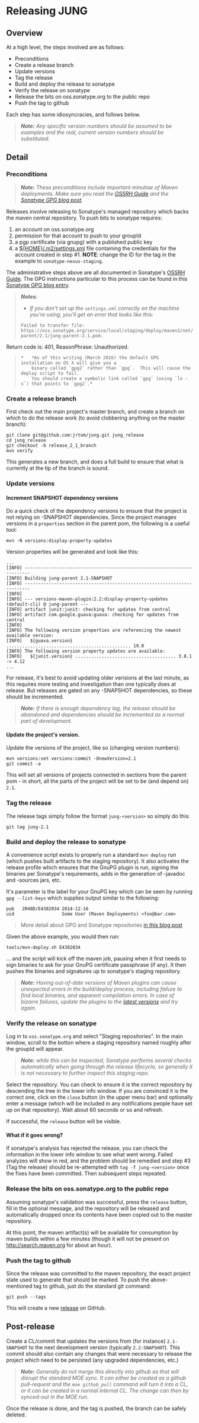 # Releasing JUNG

## Overview

At a high level, the steps involved are as follows:

  * Preconditions
  * Create a release branch
  * Update versions
  * Tag the release
  * Build and deploy the release to sonatype
  * Verify the release on sonatype
  * Release the bits on oss.sonatype.org to the public repo
  * Push the tag to github


Each step has some idiosyncracies, and follows below.

> ***Note:*** *Any specific version numbers should be assumed to be examples and the real,
> current version numbers should be substituted.*

## Detail

### Preconditions

> ***Note:*** *These preconditions include important minutiae of Maven
> deployments.  Make sure you read the [OSSRH Guide] and the [Sonatype GPG
> blog post][GPG].*

Releases involve releasing to Sonatype's managed repository which backs the
maven central repository.  To push bits to sonatype requires:

  1. an account on oss.sonatype.org
  2. permission for that account to push to your groupId
  3. a pgp certificate (via gnupg) with a published public key
  4. a [${HOME}/.m2/settings.xml][settings.xml] file containing the credentials
     for the account created in step #1.  **NOTE**: change the ID for the <server> tag
     in the example to `sonatype-nexus-staging`.

The administrative steps above are all documented in Sonatype's
[OSSRH Guide]. The GPG instructions particular to this process can be found
in this [Sonatype GPG blog entry][GPG].

> ***Notes***:
> *   *If you don't set up the `settings.xml` correctly on the machine you're using,
>     you'll get an error that looks like this:*
> ```shell
> Failed to transfer file: https://oss.sonatype.org/service/local/staging/deploy/maven2/net/sf/jung/jung-parent/2.1/jung-parent-2.1.pom. 
Return code is: 401, ReasonPhrase: Unauthorized.
> ```
> *   *As of this writing (March 2016) the default GPG installation on OS X will give you a
>     binary called `gpg2` rather than `gpg`.  This will cause the deploy script to fail.  
>     You should create a symbolic link called `gpg` (using `ln -s`) that points to `gpg2`.*

### Create a release branch

First check out the main project's master branch, and create a branch on which
to do the release work (to avoid clobbering anything on the master branch):

```shell
git clone git@github.com:jrtom/jung.git jung_release
cd jung_release
git checkout -b release_2_1_branch
mvn verify
```

This generates a new branch, and does a full build to ensure that what is
currently at the tip of the branch is sound.

### Update versions

#### Increment SNAPSHOT dependency versions

Do a quick check of the dependency versions to ensure that the project is
not relying on -SNAPSHOT dependencies. Since the project manages versions
in a `properties` section in the parent pom, the following is a useful tool:

```shell
mvn -N versions:display-property-updates
```

Version properties will be generated and look like this:

```
...
[INFO] ------------------------------------------------------------------------
[INFO] Building jung-parent 2.1-SNAPSHOT
[INFO] ------------------------------------------------------------------------
[INFO] 
[INFO] --- versions-maven-plugin:2.2:display-property-updates (default-cli) @ jung-parent ---
[INFO] artifact junit:junit: checking for updates from central
[INFO] artifact com.google.guava:guava: checking for updates from central
[INFO] 
[INFO] The following version properties are referencing the newest available version:
[INFO]   ${guava.version} ............................................... 19.0
[INFO] The following version property updates are available:
[INFO]   ${junit.version} ...................................... 3.8.1 -> 4.12
...
```

For release, it's best to avoid updating older verisions at the last minute, as
this requires more testing and investigation than one typically does at release.
But releases are gated on any -SNAPSHOT dependencies, so these should be
incremented.

> ***Note:*** *If there is enough dependency lag, the release should be abandoned
> and dependencies should be incremented as a normal part of development.*

#### Update the project's version.

Update the versions of the project, like so (changing version numbers):

```shell
mvn versions:set versions:commit -DnewVersion=2.1
git commit -a
```

This will set all versions of projects connected in <module> sections from
the parent pom - in short, all the parts of the project will be set to be (and
depend on) `2.1`.

### Tag the release

The release tags simply follow the format `jung-<version>` so simply do this:

```shell
git tag jung-2.1
```

### Build and deploy the release to sonatype

A convenience script exists to properly run a standard `mvn deploy` run
(which pushes built artifacts to the staging repository).  It also activates
the release profile which ensures that the GnuPG plugin is run, signing the
binaries per Sonatype's requirements, adds in the generation of -javadoc and
-sources jars, etc.

It's parameter is the label for your GnuPG key which can be seen by running
`gpg --list-keys` which supplies output similar to the following:

```
pub   2048D/E4382034 2014-12-16
uid                  Some User (Maven Deployments) <foo@bar.com>
```

> More detail about GPG and Sonatype repositories [in this blog post][GPG]

Given the above example, you would then run:

```shell
tools/mvn-deploy.sh E4382034
```

... and the script will kick off the maven job, pausing when it first needs to
sign binaries to ask for your GnuPG certificate passphrase (if any).  It then
pushes the binaries and signatures up to sonatype's staging repository.

> ***Note:*** *Having out-of-date versions of Maven plugins can cause unexpected
> errors in the build/deploy process, including failure to find local binaries,
> and apparent compilation errors.  In case of bizarre failures, update the 
> plugins to the [latest versions](https://maven.apache.org/plugins/) and try again.*

### Verify the release on sonatype

Log in to `oss.sonatype.org` and select "Staging repositories".  In the
main window, scroll to the botton where a staging repository named roughly
after the groupId will appear.

> ***Note:*** *while this can be inspected, Sonatype performs several checks
> automatically when going through the release lifecycle, so generally it is
> not necessary to further inspect this staging repo.*

Select the repository.  You can check to ensure it is the correct repository by
descending the tree in the lower info window.  If you are convinced it is the
correct one, click on the `close` button (in the upper menu bar) and optionally
enter a message (which will be included in any notifications people have set
up on that repository).  Wait about 60 seconds or so and refresh.

If successful, the `release` button will be visible.

#### What if it goes wrong?

If sonatype's analysis has rejected the release, you can check the information
in the lower info window to see what went wrong.  Failed analyzes will show
in red, and the problem should be remedied and step #3 (Tag the release) should
be re-attempted with `tag -f jung-<version>` once the fixes have been
committed.  Then subsequent steps repeated.

### Release the bits on oss.sonatype.org to the public repo

Assuming sonatype's validation was successful, press the `release` button,
fill in the optional message, and the repository will be released and
automatically dropped once its contents have been copied out to the master
repository.

At this point, the maven artifact(s) will be available for consumption by
maven builds within a few minutes (though it will not be present on
<http://search.maven.org> for about an hour).

### Push the tag to github

Since the release was committed to the maven repository, the exact project
state used to generate that should be marked.  To push the above-mentioned
tag to github, just do the standard git command:

```shell
git push --tags
```

This will create a new [release](https://github.com/jrtom/jung/releases) on GitHub.

## Post-release

Create a CL/commit that updates the versions from (for instance)
`2.1-SNAPSHOT` to the next development version (typically `2.2-SNAPSHOT`).
This commit should also contain any changes that were necessary to release
the project which need to be persisted (any upgraded dependencies, etc.)

> ***Note:*** *Generally do not merge this directly into github as that will disrupt
> the standard MOE sync.  It can either be created as a github pull-request and
> the `moe github_pull` command will turn it into a CL, or it can be created
> in a normal internal CL. The change can then by synced-out in the MOE run.*

Once the release is done, and the tag is pushed, the branch can be safely
deleted.

[GPG]: http://blog.sonatype.com/2010/01/how-to-generate-pgp-signatures-with-maven
[OSSRH Guide]: http://central.sonatype.org/pages/ossrh-guide.html
[settings.xml]: https://books.sonatype.com/nexus-book/reference/_adding_credentials_to_your_maven_settings.html
